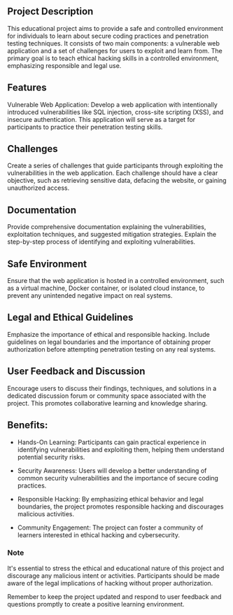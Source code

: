 ## Project Description
This educational project aims to provide a safe and controlled environment for individuals to learn about secure coding practices and penetration testing techniques. It consists of two main components: a vulnerable web application and a set of challenges for users to exploit and learn from. The primary goal is to teach ethical hacking skills in a controlled environment, emphasizing responsible and legal use.

## Features

Vulnerable Web Application: Develop a web application with intentionally introduced vulnerabilities like SQL injection, cross-site scripting (XSS), and insecure authentication. This application will serve as a target for participants to practice their penetration testing skills.

## Challenges
 Create a series of challenges that guide participants through exploiting the vulnerabilities in the web application. Each challenge should have a clear objective, such as retrieving sensitive data, defacing the website, or gaining unauthorized access.

## Documentation
Provide comprehensive documentation explaining the vulnerabilities, exploitation techniques, and suggested mitigation strategies. Explain the step-by-step process of identifying and exploiting vulnerabilities.

## Safe Environment
Ensure that the web application is hosted in a controlled environment, such as a virtual machine, Docker container, or isolated cloud instance, to prevent any unintended negative impact on real systems.

## Legal and Ethical Guidelines
Emphasize the importance of ethical and responsible hacking. Include guidelines on legal boundaries and the importance of obtaining proper authorization before attempting penetration testing on any real systems.

## User Feedback and Discussion
Encourage users to discuss their findings, techniques, and solutions in a dedicated discussion forum or community space associated with the project. This promotes collaborative learning and knowledge sharing.

## Benefits:

* Hands-On Learning: Participants can gain practical experience in identifying vulnerabilities and exploiting them, helping them understand potential security risks.

* Security Awareness: Users will develop a better understanding of common security vulnerabilities and the importance of secure coding practices.

* Responsible Hacking: By emphasizing ethical behavior and legal boundaries, the project promotes responsible hacking and discourages malicious activities.

* Community Engagement: The project can foster a community of learners interested in ethical hacking and cybersecurity.

### Note
It's essential to stress the ethical and educational nature of this project and discourage any malicious intent or activities. Participants should be made aware of the legal implications of hacking without proper authorization.

Remember to keep the project updated and respond to user feedback and questions promptly to create a positive learning environment.